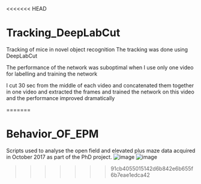 <<<<<<< HEAD
# Tracking_DeepLabCut
Tracking of mice in novel object recognition
The tracking was done using DeepLabCut

The performance of the network was suboptimal when I use only one video for labelling and training the network

I cut 30 sec from the middle of each video and concatenated them together in one video and extracted the frames and trained the network on this video and the performance improved dramatically

=======
# Behavior_OF_EPM

Scripts used to analyse the open field and elevated plus maze data acquired in October 2017 as part of the PhD project.
![image](https://user-images.githubusercontent.com/20423915/79884075-fbeb9280-83f4-11ea-9f8d-d5e78ed5df21.gif)
![image](https://user-images.githubusercontent.com/20423915/79884650-b7142b80-83f5-11ea-9b14-a32588a60589.gif)
>>>>>>> 91cb4055015142d6b842e6b655f6b7eae1edca42
